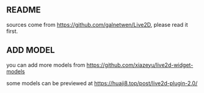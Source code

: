 ## README

sources come from <https://github.com/galnetwen/Live2D>, please read it first.

## ADD MODEL

you can add more models from <https://github.com/xiazeyu/live2d-widget-models>

some models can be previewed at <https://huaji8.top/post/live2d-plugin-2.0/>
